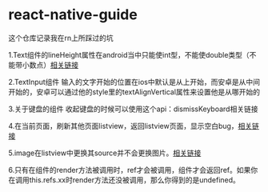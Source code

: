 # react-native-guide
这个仓库记录我在rn上所踩过的坑

1.Text组件的lineHeight属性在android当中只能使int型，不能使double类型（不能带小数点）[相关链接](https://github.com/facebook/react-native/issues/3715)

2.TextInput组件 输入的文字开始的位置在ios中默认是从上开始，而安卓是从中间开始的，安卓可以通过他的style里的textAlignVertical属性来设置他是从哪开始的

3.关于键盘的组件 收起键盘的时候可以使用这个api：dismissKeyboard相关链接

4.在当前页面，刷新其他页面listview，返回listview页面，显示空白bug，[相关链接](https://github.com/facebook/react-native/issues/1831)

5.image在listview中更换其source并不会更换图片。[相关链接](https://github.com/facebook/react-native/issues/1397#issuecomment-105367632)

6.只有在组件的render方法被调用时，ref才会被调用，组件才会返回ref。如果你在调用this.refs.xx时render方法还没被调用，那么你得到的是undefined。
